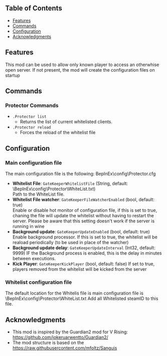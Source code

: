 ## Table of Contents


- [Features](#features)
- [Commands](#commands)
- [Configuration](#configuration)
- [Acknowledgments](#acknowledgments)

## Features

This mod can be used to allow only known player to access an otherwhise open server. 
If not present, the mod will create the configuration files on startup

## Commands

### Protector Commands
- `.Protector list`
  - Returns the list of current whitelisted clients.
- `.Protector reload`
  - Forces the reload of the whitelist file
 
## Configuration

### Main configuration file 
The main configuration file is the following: BepInEx\config\Protector.cfg

- **Whitelist File**: `GateKeeperWhitelistFile` (String, default: \BepInEx\config\Protector\WhiteList.txt)  
  Path to the WhiteList file.
- **Whitelist File watcher**: `GateKeeperFileWatcherEnabled` (bool, default: true)  
  Enable or disable hot monitor of configuration file, if this is set to true, chaning the file will update the whitelist without having to restart the server. Please be aware that this setting doesn't work if the server is running in wine
- **Background update**: `GateKeeperUpdateEnabled` (bool, default: true) 
  Enable background processor. If this is set to true, the whitelist will be reaload periodically (to be used in place of the watcher)
- **Background update delay**: `GateKeeperUpdateInterval` (Int32, default: 9999) 
  IF the Background process is enabled, this is the delay in minutes between executions.
- **Kick Player**: `GateKeeperKickPlayer` (bool, default: false) 
  If set to true, players removed from the whitelist will be kicked from the server
  
### Whitelist configuration file 
The default location for the Whitelis file is main configuration file is \BepInEx\config\Protector\WhiteList.txt
Add all Whitelisted steamID to this file.


## Acknowledgments
- This mod is inspired by the Guardian2 mod for V Rising: https://github.com/jokeruarwentto/Guardian2/
- The mod structure is based on the https://raw.githubusercontent.com/mfoltz/Sanguis
